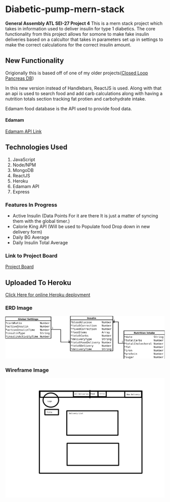 # Diabetic-pump-mern-stack
**General Assembly ATL SEI-27 Project 4**
This is a mern stack project which takes in information used to deliver insulin for type 1 diabetics. The core functionality from this project allows for somone to make fake insulin deliveries based on a calcultor that takes in parameters set up in settings to make the correct calculations for the correct insulin amount.

## New Functionality 

Origionally this is based off of one of my older projects([Closed Loop Pancreas DB](https://github.com/greattechpk/closed-loop-pancreas-db))

In this new version instead of Handlebars, ReactJS is used. Along with that an api is used to search food and add carb calculations along with having a nutrition totals section tracking fat protien and carbohydrate intake.

Edamam food database is the API used to provide food data.

#### Edamam
[Edamam API Link](https://developer.edamam.com/food-database-api)

## Technologies Used

  1. JavaScript
  2. Node/NPM
  3. MongoDB
  4. ReactJS
  5. Heroku
  6. Edamam API
  7. Express

### Features In Progress
  - Active Insulin (Data Points For it are there It is just a matter of syncing them with the global timer.)
  - Calorie King API (Will be used to Populate food Drop down in new delivery form)
  - Daily BG Average
  - Daily Insulin Total Average

### Link to Project Board
[Project Board](https://github.com/greattechpk/diabetic-pump-mern-stack/projects/1)

## Uploaded To Heroku
[Click Here for online Heroku deployment](https://diabetic-pump-mern-stack.herokuapp.com/)

### ERD Image
![ERD Image](https://raw.githubusercontent.com/greattechpk/diabetic-pump-mern-stack/master/Planning/Diabetic%20ERD.png "Erd Image")

### Wireframe Image
![Wireframe Image](https://raw.githubusercontent.com/greattechpk/diabetic-pump-mern-stack/master/Planning/clpdb-Wireframe.jpg "Wireframe Image")
